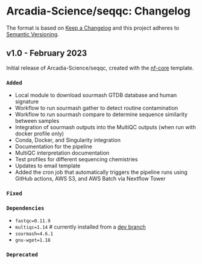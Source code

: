 # Arcadia-Science/seqqc: Changelog

The format is based on [Keep a Changelog](https://keepachangelog.com/en/1.0.0/)
and this project adheres to [Semantic Versioning](https://semver.org/spec/v2.0.0.html).

## v1.0 - February 2023

Initial release of Arcadia-Science/seqqc, created with the [nf-core](https://nf-co.re/) template.

### `Added`

- Local module to download sourmash GTDB database and human signature
- Workflow to run sourmash gather to detect routine contamination
- Workflow to run sourmash compare to determine sequence similarity between samples
- Integration of sourmash outputs into the MultiQC outputs (when run with docker profile only)
- Conda, Docker, and Singularity integration
- Documentation for the pipeline
- MultiQC interpretation documentation
- Test profiles for different sequencing chemistries
- Updates to email template
- Added the cron job that automatically triggers the pipeline runs using GitHub actions, AWS S3, and AWS Batch via Nextflow Tower

### `Fixed`

### `Dependencies`

- `fastqc=0.11.9`
- `multiqc=1.14` # currently installed from a [dev branch](https://github.com/taylorreiter/MultiQC/tree/47808aea9b05305e82927ba51f8e266ca0b919c6)
- `sourmash=4.6.1`
- `gnu-wget=1.18`

### `Deprecated`
